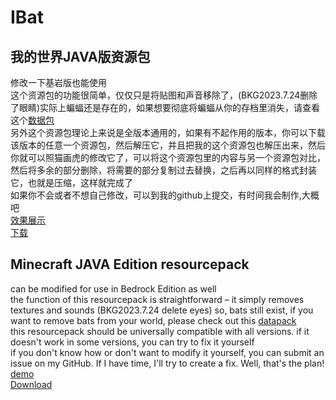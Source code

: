 # IBat
## 我的世界JAVA版资源包  
修改一下基岩版也能使用  
这个资源包的功能很简单，仅仅只是将贴图和声音移除了，(BKG2023.7.24删除了眼睛)实际上蝙蝠还是存在的，如果想要彻底将蝙蝠从你的存档里消失，请查看这个[数据包](https://github.com/Oururis/Batk)  
另外这个资源包理论上来说是全版本通用的，如果有不起作用的版本，你可以下载该版本的任意一个资源包，然后解压它，并且把我的这个资源包也解压出来，然后你就可以照猫画虎的修改它了，可以将这个资源包里的内容与另一个资源包对比，然后将多余的部分删除，将需要的部分复制过去替换，之后再以同样的格式封装它，也就是压缩，这样就完成了  
如果你不会或者不想自己修改，可以到我的github上提交，有时间我会制作,大概吧  
[效果展示](https://www.bilibili.com/video/BV1Xk4y1578y/?spm_id_from=333.999.0.0)  
[下载](https://github.com/Oururis/IBat/releases)
## Minecraft JAVA Edition resourcepack  
can be modified for use in Bedrock Edition as well  
the function of this resourcepack is straightforward – it simply removes textures and sounds (BKG2023.7.24 delete eyes)
so, bats still exist, if you want to remove bats from your world, please check out this [datapack](https://github.com/Oururis/Batk)  
this resourcepack should be universally compatible with all versions. if it doesn't work in some versions, you can try to fix it yourself  
if you don't know how or don't want to modify it yourself, you can submit an issue on my GitHub. If I have time, I'll try to create a fix. Well, that's the plan!  
[demo](https://youtu.be/imQJT0pZHlY)  
[Download](https://github.com/Oururis/IBat/releases)
